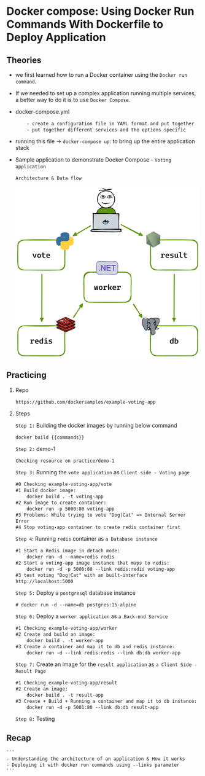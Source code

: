 # Docker compose: Using Docker Run Commands With Dockerfile to Deploy Application

## Theories
- we first learned how to run a Docker container using the `Docker run command`.

- If we needed to set up a complex application running multiple services, a better way to do it is to use `Docker Compose`.

- docker-compose.yml
    ```
        - create a configuration file in YAML format and put together 
        - put together different services and the options specific
    ```

- running this file -> `docker-compose up`: to bring up the entire application stack

- Sample application to demonstrate Docker Compose - `Voting application`
    ```
    Architecture & Data flow
    ```
    ![Architecture diagram](architecture.excalidraw.png)

## Practicing
1. Repo

    ```
    https://github.com/dockersamples/example-voting-app
    ```

2. Steps

    `Step 1:` Building the docker images by running below command
    ```
    docker build {{commands}}
    ```

    `Step 2:` demo-1
    ```
    Checking resource on practice/demo-1
    ```

    `Step 3:` Running the `vote application` as `Client side - Voting page`
    ```
    #0 Checking example-voting-app/vote
    #1 Build docker image: 
        docker build . -t voting-app
    #2 Run image to create container: 
        docker run -p 5000:80 voting-app
    #3 Problems: While trying to vote "Dog|Cat" => Internal Server Error
    #4 Stop voting-app container to create redis container first
    ```

    `Step 4`: Running `redis` container as `a Database instance`
    ```
    #1 Start a Redis image in detach mode: 
        docker run -d --name=redis redis
    #2 Start a voting-app image instance that maps to redis: 
        docker run -d -p 5000:80 --link redis:redis voting-app
    #3 test voting "Dog|Cat" with an built-interface http://localhost:5000
    ```

    `Step 5:` Deploy a `postgresql` database instance
    ```
    # docker run -d --name=db postgres:15-alpine
    ```

    `Step 6:` Deploy a `worker application` as `a Back-end Service`
    ```
    #1 Checking example-voting-app/worker
    #2 Create and build an image: 
        docker build . -t worker-app
    #3 Create a container and map it to db and redis instance: 
        docker run -d --link redis:redis --link db:db worker-app
    ```

    `Step 7:` Create an image for the `result application` as `a Client Side - Result Page`
    ```
    #1 Checking example-voting-app/result
    #2 Create an image: 
        docker build . -t result-app
    #3 Create + Build + Running a container and map it to db instance:
        docker run -d -p 5001:80 --link db:db result-app
    ```

    `Step 8:` Testing

## Recap
    ```
    - Understanding the architecture of an application & How it works
    - Deploying it with docker run commands using --links parameter
    ```
